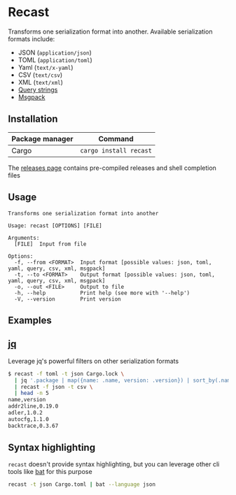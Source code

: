 # Recast

Transforms one serialization format into another. Available serialization
formats include:

- JSON (`application/json`)
- TOML (`application/toml`)
- Yaml (`text/x-yaml`)
- CSV (`text/csv`)
- XML (`text/xml`)
- [Query strings](https://github.com/ljharb/qs)
- [Msgpack](https://msgpack.org)

## Installation

| Package manager | Command                |
| --------------- | ---------------------- |
| Cargo           | `cargo install recast` |

The [releases page](https://github.com/Altair-Bueno/recast/releases) contains
pre-compiled releases and shell completion files

## Usage

```text
Transforms one serialization format into another

Usage: recast [OPTIONS] [FILE]

Arguments:
  [FILE]  Input from file

Options:
  -f, --from <FORMAT>  Input format [possible values: json, toml, yaml, query, csv, xml, msgpack]
  -t, --to <FORMAT>    Output format [possible values: json, toml, yaml, query, csv, xml, msgpack]
  -o, --out <FILE>     Output to file
  -h, --help           Print help (see more with '--help')
  -V, --version        Print version
```

## Examples

## [jq](https://stedolan.github.io/jq/)

Leverage jq's powerful filters on other serialization formats

```sh
$ recast -f toml -t json Cargo.lock \
  | jq '.package | map({name: .name, version: .version}) | sort_by(.name)' \
  | recast -f json -t csv \
  | head -n 5
name,version
addr2line,0.19.0
adler,1.0.2
autocfg,1.1.0
backtrace,0.3.67
```

## Syntax highlighting

`recast` doesn't provide syntax highlighting, but you can leverage other cli
tools like [bat](https://github.com/sharkdp/bat) for this purpose

```sh
recast -t json Cargo.toml | bat --language json
```
